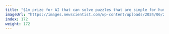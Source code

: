 ```yaml
---
title: "$1m prize for AI that can solve puzzles that are simple for humans"
imageUrl: "https://images.newscientist.com/wp-content/uploads/2024/06/25141856/SEI_210324857.jpg?width=788"
index: 172
weight: 172
---
```

